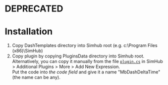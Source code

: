 # DEPRECATED

# Installation
1. Copy DashTemplates directory into Simhub root (e.g. c:\Program Files (x86)\SimHub\)
2. Copy plugin by copying PluginsData directory into Simhub root.<br>
Alternatively, you can copy it manually from the file [`plugin.cs`](plugin.cs) in SimHub > Additional Plugins > More > Add New Expression.<br>
Put the code into _the code field_ and give it a name "MbDashDeltaTime" (the name can be any).
